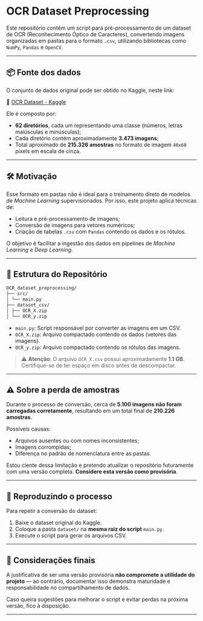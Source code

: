 # OCR Dataset Preprocessing

Este repositório contém um script para pré-processamento de um dataset de OCR (Reconhecimento Óptico de Caracteres), convertendo imagens organizadas em pastas para o formato `.csv`, utilizando bibliotecas como `NumPy`, `Pandas` e `OpenCV`.

---

## 📦 Fonte dos dados

O conjunto de dados original pode ser obtido no Kaggle, neste link:

🔗 [OCR Dataset - Kaggle](https://www.kaggle.com/datasets/harieh/ocr-dataset)

Ele é composto por:

- **62 diretórios**, cada um representando uma classe (números, letras maiúsculas e minúsculas);
- Cada diretório contém aproximadamente **3.473 imagens**;
- Total aproximado de **215.326 amostras** no formato de imagem `40x60` pixels em escala de cinza.

---

## 🛠️ Motivação

Esse formato em pastas não é ideal para o treinamento direto de modelos de *Machine Learning* supervisionados. Por isso, este projeto aplica técnicas de:

- Leitura e pré-processamento de imagens;
- Conversão de imagens para vetores numéricos;
- Criação de tabelas `.csv` com `Pandas` contendo os dados e os rótulos.

O objetivo é facilitar a ingestão dos dados em pipelines de *Machine Learning* e *Deep Learning*.

---

## 📁 Estrutura do Repositório

``` bash
OCR_dataset_preprocessing/
├── src/
│ └── main.py
├── dataset_csv/
│ ├── OCR_X.zip
│ └── OCR_y.zip
```

- `main.py`: Script responsável por converter as imagens em um CSV.
- `OCR_X.zip`: Arquivo compactado contendo os dados (vetores das imagens).
- `OCR_y.zip`: Arquivo compactado contendo os rótulos das imagens.

> ⚠️ **Atenção**: O arquivo `OCR_X.csv` possui aproximadamente **1.1 GB**. Certifique-se de ter espaço em disco antes de descompactar.

---

## ⚠️ Sobre a perda de amostras

Durante o processo de conversão, cerca de **5.100 imagens não foram carregadas corretamente**, resultando em um total final de **210.226 amostras**.

Possíveis causas:
- Arquivos ausentes ou com nomes inconsistentes;
- Imagens corrompidas;
- Diferença no padrão de nomenclatura entre as pastas.

Estou ciente dessa limitação e pretendo atualizar o repositório futuramente com uma versão completa. **Considere esta versão como provisória**.

---

## 🔁 Reproduzindo o processo

Para repetir a conversão do dataset:

1. Baixe o dataset original do Kaggle.
2. Coloque a pasta `dataset/` na **mesma raiz do script** `main.py`.
3. Execute o script para gerar os arquivos CSV.

---

## 📌 Considerações finais

A justificativa de ser uma versão provisória **não compromete a utilidade do projeto** — ao contrário, documentar isso demonstra maturidade e responsabilidade no compartilhamento de dados.

Caso queira sugestões para melhorar o script e evitar perdas na próxima versão, fico à disposição.

---

